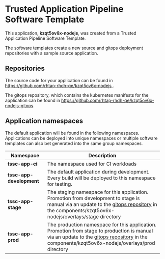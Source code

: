 # Trusted Application Pipeline Software Template

This application, **kzqt5ov6x-nodejs**, was created from a Trusted Application Pipeline Software Template.

The software templates create a new source and gitops deployment repositories with a sample source application. 

## Repositories

The source code for your application can be found in [https://github.com/rhtap-rhdh-qe/kzqt5ov6x-nodejs ](https://github.com/rhtap-rhdh-qe/kzqt5ov6x-nodejs ).
 
The gitops repository, which contains the kubernetes manifests for the application can be found in 
[https://github.com/rhtap-rhdh-qe/kzqt5ov6x-nodejs-gitops ](https://github.com/rhtap-rhdh-qe/kzqt5ov6x-nodejs-gitops ) 

## Application namespaces 

The default application will be found in the following namespaces. Applications can be deployed into unique namespaces or multiple software templates can also bet generated into the same group namespaces.  

|  Namespace   |  Description   |  
| -------- | -------- |
| **tssc-app-ci** | The namespace used for CI workloads |
| **tssc-app-development** | The default application during development. Every build will be deployed to this namespace for testing. |
| **tssc-app-stage** | The staging namespace for this application. Promotion from development to stage is manual via an update to the [gitops repository](https://github.com/rhtap-rhdh-qe/kzqt5ov6x-nodejs-gitops ) in the components/kzqt5ov6x-nodejs/overlays/stage directory |
| **tssc-app-prod** | The production namespace for this application. Promotion from stage to production is manual via an update to the [gitops repository](https://github.com/rhtap-rhdh-qe/kzqt5ov6x-nodejs-gitops ) in the components/kzqt5ov6x-nodejs/overlays/prod directory |
